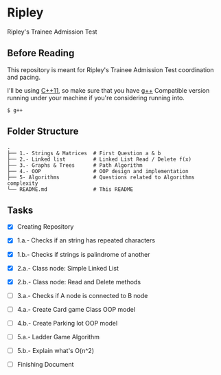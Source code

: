 # Ripley

Ripley's Trainee Admission Test

## Before Reading

This repository is meant for Ripley's Trainee Admission Test coordination and pacing.

I'll be using [C++11](https://isocpp.org/), so make sure that you have [g++](https://gcc.gnu.org/) Compatible version running
 under your machine if you're considering running into.
 
 
 ```
$ g++ 
```
## Folder Structure

    .
    ├── 1.- Strings & Matrices  # First Question a & b 
    ├── 2.- Linked list         # Linked List Read / Delete f(x) 
    ├── 3.- Graphs & Trees      # Path Algorithm
    ├── 4.- OOP                 # OOP design and implementation
    ├── 5- Algorithms           # Questions related to Algorithms complexity
    └── README.md               # This README


## Tasks

- [x] Creating Repository
- [x] 1.a.- Checks if an string has repeated characters
- [x] 1.b.- Checks if strings is palindrome of another
- [x] 2.a.- Class node: Simple Linked List
- [x] 2.b.- Class node: Read and Delete methods
- [ ] 3.a.- Checks if A node is connected to B node 
- [ ] 4.a.- Create Card game Class OOP model
- [ ] 4.b.- Create Parking lot OOP model
- [ ] 5.a.- Ladder Game Algorithm 
- [ ] 5.b.- Explain what's O(n^2)
- [ ] Finishing Document

